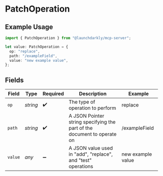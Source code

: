 # PatchOperation

## Example Usage

```typescript
import { PatchOperation } from "@launchdarkly/mcp-server";

let value: PatchOperation = {
  op: "replace",
  path: "/exampleField",
  value: "new example value",
};
```

## Fields

| Field                                                                   | Type                                                                    | Required                                                                | Description                                                             | Example                                                                 |
| ----------------------------------------------------------------------- | ----------------------------------------------------------------------- | ----------------------------------------------------------------------- | ----------------------------------------------------------------------- | ----------------------------------------------------------------------- |
| `op`                                                                    | *string*                                                                | :heavy_check_mark:                                                      | The type of operation to perform                                        | replace                                                                 |
| `path`                                                                  | *string*                                                                | :heavy_check_mark:                                                      | A JSON Pointer string specifying the part of the document to operate on | /exampleField                                                           |
| `value`                                                                 | *any*                                                                   | :heavy_minus_sign:                                                      | A JSON value used in "add", "replace", and "test" operations            | new example value                                                       |